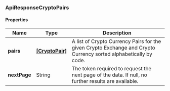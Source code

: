 
[//]: # (CLASS:ApiResponseCryptoPairs)

[//]: # (KIND:object)

### ApiResponseCryptoPairs

#### Properties

[//]: # (START_DEFINITION)

Name | Type | Description
------------ | ------------- | -------------
**pairs** | [**[CryptoPair]**](CryptoPair.md) | A list of Crypto Currency Pairs for the given Crypto Exchange and Crypto Currency sorted alphabetically by code. &nbsp;
**nextPage** | String | The token required to request the next page of the data. If null, no further results are available. &nbsp;

[//]: # (END_DEFINITION)


[//]: # (CONTAINED_CLASS:CryptoPair)





